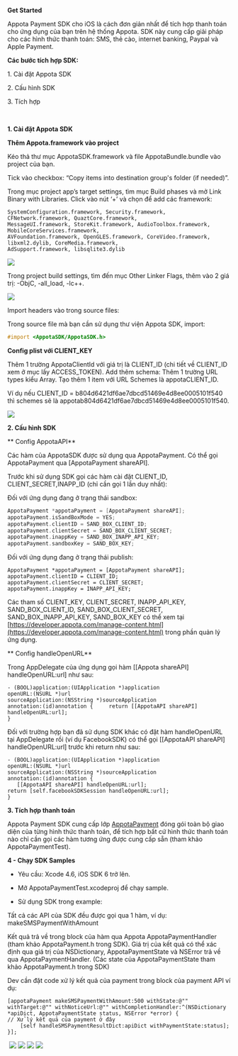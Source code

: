 **Get Started**

Appota Payment SDK cho iOS là cách đơn giản nhất để tích hợp thanh toán
cho ứng dụng của bạn trên hệ thống Appota. SDK này cung cấp giải pháp
cho các hình thức thanh toán: SMS, thẻ cào, internet banking, Paypal và
Apple Payment.

**Các bước tích hợp SDK:**

​1. Cài đặt Appota SDK

​2. Cấu hình SDK

​3. Tích hợp

 

**1. Cài đặt Appota SDK**

**Thêm Appota.framework vào project**

Kéo thả thư mục AppotaSDK.framework và file AppotaBundle.bundle vào
project của bạn.

Tick vào checkbox: “Copy items into destination group's folder (if needed)”.
 
Trong mục project app’s target settings, tìm mục Build phases và mở
Link Binary with Libraries. Click vào nút ‘+’ và chọn để add các framework:

```
SystemConfiguration.framework, Security.framework, CFNetwork.framework, QuaztCore.framework,
MessageUI.framework, StoreKit.framework, AudioToolbox.framework, MobileCoreServices.framework,
AVFoundation.framework, OpenGLES.framework, CoreVideo.framework, libxml2.dylib, CoreMedia.framework,
AdSupport.framework, libsqlite3.dylib
```

![](docs/vn/step1.jpg)

Trong project build settings, tìm đến mục Other Linker Flags, thêm vào 2 giá trị: -ObjC, -all_load, -lc++.

![](docs/vn/step2.jpg)

Import headers vào trong source files:

Trong source file mà bạn cần sử dụng thư viện Appota SDK, import:

```objective-c
#import <AppotaSDK/AppotaSDK.h>
```

**Config plist với CLIENT_KEY**
 
Thêm 1 trường AppotaClientId với giá trị là CLIENT_ID (chi tiết về CLIENT_ID xem ở mục lấy ACCESS_TOKEN).
Add thêm schema: Thêm 1 trường URL types kiểu Array. Tạo thêm 1 item với URL Schemes là appotaCLIENT_ID.

Ví dụ nếu CLIENT_ID = b804d6421df6ae7dbcd51469e4d8ee0005101f540 thì schemes sẽ là appotab804d6421df6ae7dbcd51469e4d8ee0005101f540.

![](docs/vn/step3.jpg)

**2. Cấu hình SDK**

** Config AppotaAPI**

Các hàm của AppotaSDK được sử dụng qua AppotaPayment. Có thể gọi
AppotaPayment qua [AppotaPayment shareAPI].

Trước khi sử dụng SDK gọi các hàm cài đặt CLIENT_ID, CLIENT_SECRET,INAPP_ID (chỉ cần gọi 1 lần duy nhất):

Đối với ứng dụng đang ở trạng thái sandbox:

```objective-c
AppotaPayment *appotaPayment = [AppotaPayment shareAPI];
appotaPayment.isSandBoxMode = YES;
appotaPayment.clientID = SAND_BOX_CLIENT_ID;
appotaPayment.clientSecret = SAND_BOX_CLIENT_SECRET;
appotaPayment.inappKey = SAND_BOX_INAPP_API_KEY;
appotaPayment.sandboxKey = SAND_BOX_KEY;
```

Đối với ứng dụng đang ở trạng thái publish:

    AppotaPayment *appotaPayment = [AppotaPayment shareAPI];
    appotaPayment.clientID = CLIENT_ID;
    appotaPayment.clientSecret = CLIENT_SECRET;
    appotaPayment.inappKey = INAPP_API_KEY;

Các tham số CLIENT\_KEY, CLIENT\_SECRET, INAPP\_API\_KEY,
SAND\_BOX\_CLIENT\_ID, SAND\_BOX\_CLIENT\_SECRET,
SAND\_BOX\_INAPP\_API\_KEY, SAND\_BOX\_KEY có thể xem tại
[https://developer.appota.com/manage-content.html](https://developer.appota.com/manage-content.html)
trong phần quản lý ứng dụng.

** Config handleOpenURL**

Trong AppDelegate của ứng dụng gọi hàm [[Appota shareAPI]
handleOpenURL:url] như sau:

    - (BOOL)application:(UIApplication *)application
    openURL:(NSURL *)url
    sourceApplication:(NSString *)sourceApplication
    annotation:(id)annotation {     return [[AppotaAPI shareAPI] handleOpenURL:url];
    }

Đối với trường hợp bạn đã sử dụng SDK khác có đặt hàm handleOpenURL tại
AppDelegate rồi (ví dụ FacebookSDK) có thể gọi [[AppotaAPI shareAPI]
handleOpenURL:url] trước khi return như sau:

    - (BOOL)application:(UIApplication *)application
    openURL:(NSURL *)url
    sourceApplication:(NSString *)sourceApplication
    annotation:(id)annotation {
       [[AppotaAPI shareAPI] handleOpenURL:url];
    return [self.facebookSDKSession handleOpenURL:url];
    }

**3. Tích hợp thanh toán**

Appota Payment SDK cung cấp lớp [AppotaPayment](AppotaPayment.html) đóng
gói toàn bộ giao diện của từng hình thức thanh toán, để tích hợp bất cứ
hình thức thanh toán nào chỉ cần gọi các hàm tương ứng được cung cấp sẵn
(tham khảo AppotaPaymentTest).

**4 - Chạy SDK Samples**

- Yêu cầu: Xcode 4.6, iOS SDK 6 trở lên.

- Mở AppotaPaymentTest.xcodeproj để chạy sample.

- Sử dụng SDK trong example:

Tất cả các API của SDK đều được gọi qua 1 hàm, ví dụ:\
 makeSMSPaymentWithAmount

Kết quả trả về trong block của hàm qua Appota AppotaPaymentHandler (tham
khảo AppotaPayment.h trong SDK). Giá trị của kết quả có thể xác định qua
giá trị của NSDictionary, AppotaPaymentState và NSError trả về qua
AppotaPaymentHandler. (Các state của AppotaPaymentState tham khảo
AppotaPayment.h trong SDK)

Dev cần đặt code xử lý kết quả của payment trong block của payment API
ví dụ:

    [appotaPayment makeSMSPaymentWithAmount:500 withState:@"" withTarget:@"" withNoticeUrl:@"" withCompletionHandler:^(NSDictionary *apiDict, AppotaPaymentState status, NSError *error) {
    // Xử lý kết quả của payment ở đây
        [self handleSMSPaymentResultDict:apiDict withPaymentState:status];
    }];

 ![](docs/vn/sample1.png)&nbsp;![](docs/vn/sample2.png)&nbsp;![](docs/vn/sample3.png)&nbsp;![](docs/vn/sample4.png)
